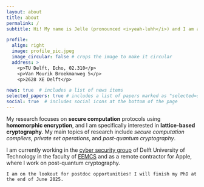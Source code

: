 ```yaml
---
layout: about
title: about
permalink: /
subtitle: Hi! My name is Jelle (pronounced <i>yeah-luhh</i>) and I am a PhD student at <a href='https://www.tudelft.nl/ewi/over-de-faculteit/afdelingen/intelligent-systems/cybersecurity/computational-privacy/people/jelle-vos'>Delft University of Technology</a>.

profile:
  align: right
  image: profile_pic.jpeg
  image_circular: false # crops the image to make it circular
  address: >
    <p>TU Delft, Echo, 02.310</p>
    <p>Van Mourik Broekmanweg 5</p>
    <p>2628 XE Delft</p>

news: true  # includes a list of news items
selected_papers: true # includes a list of papers marked as "selected={true}"
social: true  # includes social icons at the bottom of the page
---
```


My research focuses on **secure computation** protocols using **homomorphic encryption**, and I am specifically interested in **lattice-based cryptography**. My main topics of research include *secure computation compilers*, *private set operations*, and *post-quantum cryptography*.

I am currently working in the [cyber security group](https://www.tudelft.nl/cybersecurity/) of Delft University of Technology in the faculty of [EEMCS](https://www.tudelft.nl/en/eemcs/) and as a remote contractor for Apple, where I work on post-quantum cryptography.

```
I am on the lookout for postdoc opportunities! I will finish my PhD at the end of June 2025.
```

